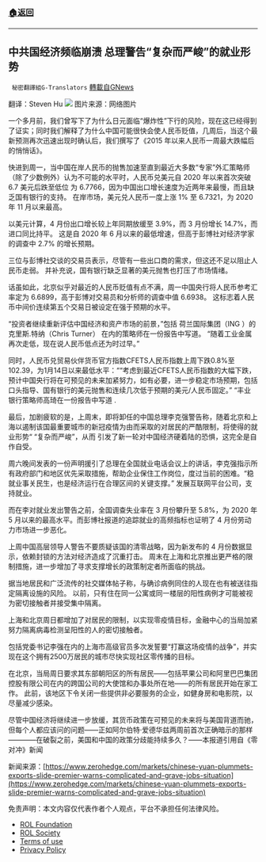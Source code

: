 ###  [:house:返回](README.md)
---


## 中共国经济频临崩溃 总理警告“复杂而严峻”的就业形势
` 秘密翻譯組G-Translators` [轉載自GNews](https://gnews.org/zh-hans/2503984/)

翻译：Steven Hu
 ![](https://assets.gnews.org/wp-content/uploads/2022/05/3-66.jpg) 
图片来源：网络图片
 
一个多月前，我们曾写下了为什么日元面临“爆炸性”下行的风险，现在这已经得到了证实；同时我们解释了为什么中国可能很快会使人民币贬值，几周后，当这个最新预测再次迅速出现时确认后，我们撰写了《2015 年以来人民币一周最大跌幅后的悄悄话》。

快进到周一，当中国在岸人民币的抛售加速至直到最近大多数“专家”外汇策略师（除了少数例外）认为不可能的水平时，人民币兑美元自 2020 年以来首次突破 6.7 美元后跌至低位 为 6.7766，因为中国出口增长速度为近两年来最慢，而且缺乏国有银行的支持。 在岸市场，美元兑人民币一度上涨 1% 至 6.7321，为 2020 年 11 月以来最高。

以美元计算，4 月份出口增长较上年同期放缓至 3.9%，而 3 月份增长 14.7%，而进口同比持平。 这是自 2020 年 6 月以来的最低增速，但高于彭博社对经济学家的调查中 2.7% 的增长预期。

三位与彭博社交谈的交易员表示，尽管有一些出口商的需求，但这还不足以阻止人民币走弱。 并补充说，国有银行缺乏显著的美元抛售也打压了市场情绪。

话虽如此，北京似乎对最近的人民币贬值有点不满，周一中国央行将人民币参考汇率定为 6.6899，高于彭博对交易员和分析师的调查中值 6.6938。 这标志着人民币中间价连续第五个交易日被设定在强于预期的水平。

“投资者继续重新评估中国经济和资产市场的前景，”包括 荷兰国际集团（ING ）的 克里斯.特纳（Chris Turner） 在内的策略师在一份报告中写道。 “随着工业金属再次走低，现在说人民币低点还为时过早。”
 
同时，人民币兑贸易伙伴货币官方指数CFETS人民币指数上周下跌0.8%至102.39，为1月14日以来最低水平：““考虑到最近CFETS人民币指数的大幅下跌，预计中国央行将在可预见的未来加紧努力，如有必要，进一步稳定市场预期，包括口头指导、国有银行的美元抛售和连续几次低于预期的美元/人民币固定。” “丰业银行策略师高琦在一份报告中写道 .

最后，加剧疲软的是，上周末，即将卸任的中国总理李克强警告称，随着北京和上海以遏制该国最重要城市的新冠疫情为由而采取的对居民的严酷限制，将使得的就业形势“ “复杂而严峻”，从而 引发了新一轮对中国经济硬着陆的恐惧，这完全是自作自受。

周六晚间发表的一份声明援引了总理在全国就业电话会议上的讲话，李克强指示所有政府部门和地区优先采取措施，帮助企业保住工作岗位，度过当前的困难。“稳就业事关民生，也是经济运行在合理区间的关键支撑。” 发展互联网平台公司，支持就业。

而在李对就业发出警告之前，全国调查失业率在 3 月份攀升至 5.8%，为 2020 年 5 月以来的最高水平。而彭博社报道的追踪就业的高频指标也证明了 4 月份劳动力市场进一步恶化。

上周中国高层领导人警告不要质疑该国的清零战略，因为新发布的 4 月份数据显示，依赖封锁的方法对经济造成了沉重打击。 周末在上海和北京推出更严格的限制措施，进一步增加了寻求支撑增长的政策制定者所面临的挑战。

据当地居民和广泛流传的社交媒体帖子称，与确诊病例同住的人现在也有被送往指定隔离设施的风险。 以前，只有住在同一公寓或同一楼层的阳性病例才可能被视为密切接触者并接受集中隔离。

上海和北京周日都增加了对居民的限制，以实现零疫情目标，金融中心的当局加紧努力隔离病毒检测呈阳性的人的密切接触者。

包括党委书记李强在内的上海市高级官员多次发誓要“打赢这场疫情的战争”，并实现在这个拥有2500万居民的城市尽快实现社区零传播的目标。

在北京，当局周日要求其东部朝阳区的所有居民——包括苹果公司和阿里巴巴集团控股有限公司在内的跨国公司的大使馆和办事处所在地——的所有居民开始在家工作。 此前，该地区下令关闭一些提供非必要服务的企业，如健身房和电影院，以尽量减少感染。

尽管中国经济将继续进一步放缓，其货币政策在可预见的未来将与美国背道而驰，但每个人都应该问的问题——正如阿尔伯特·爱德华兹两周前首次正确暗示的那样————在破裂之前，美国和中国的政策分歧能持续多久？——本报道引用自《零对冲》新闻
 
新闻来源：[https://www.zerohedge.com/markets/chinese-yuan-plummets-exports-slide-premier-warns-complicated-and-grave-jobs-situation](https://www.zerohedge.com/markets/chinese-yuan-plummets-exports-slide-premier-warns-complicated-and-grave-jobs-situation)

免责声明：本文内容仅代表作者个人观点，平台不承担任何法律风险。
  
- [ROL Foundation](https://rolfoundation.org/)
- [ROL Society](https://rolsociety.org/)
- [Terms of use](https://gnews.org/terms-of-use-3/)
- [Privacy Policy](https://gnews.org/privacy-policy/)
